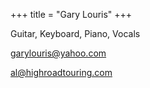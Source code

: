 +++
title = "Gary Louris"
+++

Guitar, Keyboard, Piano, Vocals

<!--more-->

garylouris@yahoo.com

al@highroadtouring.com
